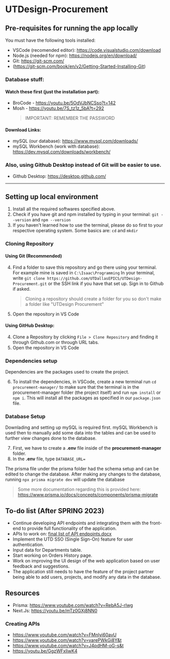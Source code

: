 # UTDesign-Procurement

## Pre-requisites for running the app locally

You must have the following tools installed:

- VSCode (recomended editor): https://code.visualstudio.com/download
- Node.js (needed for npm): https://nodejs.org/en/download/
- Git: https://git-scm.com/
- (https://git-scm.com/book/en/v2/Getting-Started-Installing-Git)

### Database stuff:

#### Watch these first (just the installation part):

- BroCode - https://youtu.be/5OdVJbNCSso?t=142
- Mosh - https://youtu.be/7S_tz1z_5bA?t=292
  > IMPORTANT: REMEMBER THE PASSWORD

#### Download Links:

- mySQL (our database): https://www.mysql.com/downloads/
- mySQL Workbench (work with database): https://dev.mysql.com/downloads/workbench/

### Also, using Github Desktop instead of Git will be easier to use.

- Github Desktop: https://desktop.github.com/

---

## Setting up local environment

1. Install all the required softwares specified above.
2. Check if you have git and npm installed by typing in your terminal: `git --version` and `npm --version`
3. If you haven't learned how to use the terminal, please do so first to your respective operating system. Some basics are: `cd` and `mkdir`

### Cloning Repository

#### Using Git (Recommended)

4. Find a folder to save this repository and go there using your terminal. For example mine is saved in `C:\Isaac\Programming`
   In your terminal, write `git clone https://github.com/UTDallasEPICS/UTDesign-Procurement.git` or the SSH link if you have that set up. Sign in to Github if asked.
   > Cloning a repository should create a folder for you so don't make a folder like "UTDesign Procurement"
5. Open the repository in VS Code

#### Using GitHub Desktop:

4. Clone a Repository by clicking `File > Clone Repository` and finding it through Github.com or through URL tabs.
5. Open the repository in VS Code

### Dependencies setup

Dependencies are the packages used to create the project.

6. To install the dependencies, in VSCode, create a new terminal run `cd procurement-manager/` to make sure that the terminal is in the procurement-manager folder (the project itself) and run `npm install` or `npm i`. This will install all the packages as specified in our `package.json` file.

### Database Setup

Downlading and setting up mySQL is required first. mySQL Workbench is used then to manually add some data into the tables and can be used to further view changes done to the database.

7. First, we have to create a **.env** file inside of the **procurement-manager** folder.
8. In the **.env** file, type `DATABASE_URL=`

The prisma file under the prisma folder had the schema setup and can be edited to change the database.
After making any changes to the database, running `npx prisma migrate dev` will update the database

> Some more documentation regarding this is provided here: https://www.prisma.io/docs/concepts/components/prisma-migrate

## To-do list (After SPRING 2023)

- Continue developing API endpoints and integrating them with the front-end to provide full functionality of the application.
- APIs to work on: [final list of API endpoints.docx](https://github.com/UTDallasEPICS/UTDesign-Procurement/files/11426026/final.list.of.API.endpoints.docx)
- Implement the UTD SSO (Single Sign-On) feature for user authentication.
- Input data for Departments table.
- Start working on Orders History page.
- Work on improving the UI design of the web application based on user feedback and suggestions.
- The application still needs to have the feature of the project partner being able to add users, projects, and modify any data in the database.

## Resources

- Prisma: https://www.youtube.com/watch?v=RebA5J-rlwg
- Next.Js: https://youtu.be/mTz0GXj8NN0

### Creating APIs

- https://www.youtube.com/watch?v=FMnlyi60avU
- https://www.youtube.com/watch?v=varePWkGi8Y&t
- https://www.youtube.com/watch?v=J4pdHM-oG-s&t
- https://youtu.be/GgzWFxIiwK4
